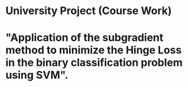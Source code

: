 # University Project (Course Work)
# "Application of the subgradient method to minimize the Hinge Loss in the binary classification problem using SVM".

